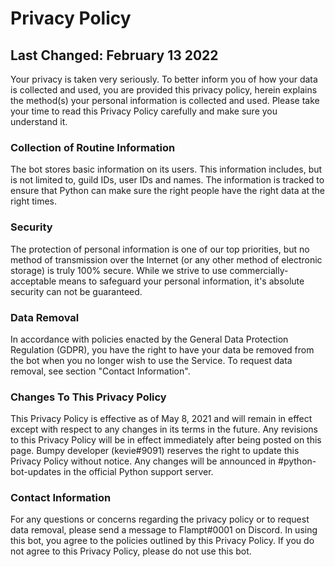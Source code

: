 # Privacy Policy
## Last Changed: February 13 2022
Your privacy is taken very seriously. To better inform you of how your data is collected and used, you are provided this privacy policy, herein explains the method(s) your personal information is collected and used. Please take your time to read this Privacy Policy carefully and make sure you understand it.

### Collection of Routine Information
The bot stores basic information on its users. This information includes, but is not limited to, guild IDs, user IDs and names. The information is tracked to ensure that Python can make sure the right people have the right data at the right times.

### Security
The protection of personal information is one of our top priorities, but no method of transmission over the Internet (or any other method of electronic storage) is truly 100% secure. While we strive to use commercially-acceptable means to safeguard your personal information, it's absolute security can not be guaranteed.

### Data Removal
In accordance with policies enacted by the General Data Protection Regulation (GDPR), you have the right to have your data be removed from the bot when you no longer wish to use the Service. To request data removal, see section "Contact Information".

### Changes To This Privacy Policy
This Privacy Policy is effective as of May 8, 2021 and will remain in effect except with respect to any changes in its terms in the future. Any revisions to this Privacy Policy will be in effect immediately after being posted on this page. Bumpy developer (kevie#9091) reserves the right to update this Privacy Policy without notice. Any changes will be announced in #python-bot-updates in the official Python support server.

### Contact Information
For any questions or concerns regarding the privacy policy or to request data removal, please send a message to Flampt#0001 on Discord.
In using this bot, you agree to the policies outlined by this Privacy Policy. If you do not agree to this Privacy Policy, please do not use this bot.
